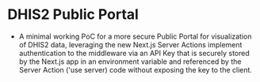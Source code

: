 # DHIS2 Public Portal

-   A minimal working PoC for a more secure Public Portal for visualization of DHIS2 data, leveraging the new Next.js Server Actions implement authentication to the middleware via an API Key that is securely stored by the Next.js app in an environment variable and referenced by the Server Action ('use server) code without exposing the key to the client.
